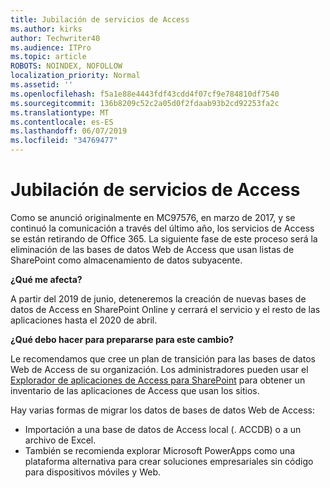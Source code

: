```yaml
---
title: Jubilación de servicios de Access
ms.author: kirks
author: Techwriter40
ms.audience: ITPro
ms.topic: article
ROBOTS: NOINDEX, NOFOLLOW
localization_priority: Normal
ms.assetid: ''
ms.openlocfilehash: f5a1e88e4443fdf43cdd4f07cf9e784810df7540
ms.sourcegitcommit: 136b8209c52c2a05d0f2fdaab93b2cd92253fa2c
ms.translationtype: MT
ms.contentlocale: es-ES
ms.lasthandoff: 06/07/2019
ms.locfileid: "34769477"
---
```

# <a name="access-services-retirement"></a>Jubilación de servicios de Access

Como se anunció originalmente en MC97576, en marzo de 2017, y se continuó la comunicación a través del último año, los servicios de Access se están retirando de Office 365. La siguiente fase de este proceso será la eliminación de las bases de datos Web de Access que usan listas de SharePoint como almacenamiento de datos subyacente.

**¿Qué me afecta?**

A partir del 2019 de junio, deteneremos la creación de nuevas bases de datos de Access en SharePoint Online y cerrará el servicio y el resto de las aplicaciones hasta el 2020 de abril.

**¿Qué debo hacer para prepararse para este cambio?**

Le recomendamos que cree un plan de transición para las bases de datos Web de Access de su organización. Los administradores pueden usar el [Explorador de aplicaciones de Access para SharePoint](https://github.com/SharePoint/PnP-Tools/tree/master/Solutions/SharePoint.AccessApp.Scanner) para obtener un inventario de las aplicaciones de Access que usan los sitios. 

Hay varias formas de migrar los datos de bases de datos Web de Access:

- Importación a una base de datos de Access local (. ACCDB) o a un archivo de Excel.
- También se recomienda explorar Microsoft PowerApps como una plataforma alternativa para crear soluciones empresariales sin código para dispositivos móviles y Web.